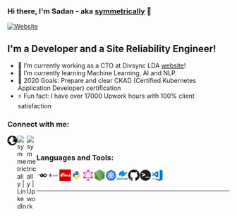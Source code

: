 ### Hi there, I'm Sadan - aka [symmetrically][website] 👋

[![Website](https://img.shields.io/website?label=divsync.com&style=for-the-badge&url=https%3A%2F%2Fdivsync.com)](https://divsync.com)


## I'm a Developer and a Site Reliability Engineer!

- 🔭 I’m currently working as a CTO at Divsync LDA [website]!
- 🌱 I’m currently learning Machine Learning, AI and NLP.
- 🥅 2020 Goals: Prepare and clear CKAD (Certified Kubernetes Application Developer) certification
- ⚡ Fun fact: I have over 17000 Upwork hours with 100% client satisfaction

### Connect with me:

[<img align="left" alt="divsync.com" width="22px" src="https://raw.githubusercontent.com/iconic/open-iconic/master/svg/globe.svg" />][website]
[<img align="left" alt="symmetrically | LinkedIn" width="22px" src="https://cdn.jsdelivr.net/npm/simple-icons@v3/icons/linkedin.svg" />][linkedin]
[<img align="left" alt="symmetrically | Upwork" width="22px" src="https://cdn.jsdelivr.net/npm/simple-icons@v3/icons/upwork.svg" />][upwork]

<br />

### Languages and Tools:

[<img align="left" alt="GO" width="26px" src="https://raw.githubusercontent.com/github/explore/80688e429a7d4ef2fca1e82350fe8e3517d3494d/topics/go/go.png" />][website]
[<img align="left" alt="Elixir" width="26px" src="https://raw.githubusercontent.com/github/explore/d106aa3f6fa091ab80ab5c8cf0d931baff3caaea/topics/elixir/elixir.png" />][website]
[<img align="left" alt="Ruby on Rails" width="26px" src="https://raw.githubusercontent.com/github/explore/80688e429a7d4ef2fca1e82350fe8e3517d3494d/topics/rails/rails.png" />][website]
[<img align="left" alt="Python" width="26px" src="https://raw.githubusercontent.com/github/explore/80688e429a7d4ef2fca1e82350fe8e3517d3494d/topics/python/python.png" />][website]
[<img align="left" alt="GraphQL" width="26px" src="https://raw.githubusercontent.com/github/explore/80688e429a7d4ef2fca1e82350fe8e3517d3494d/topics/graphql/graphql.png" />][website]
[<img align="left" alt="Node.js" width="26px" src="https://raw.githubusercontent.com/github/explore/80688e429a7d4ef2fca1e82350fe8e3517d3494d/topics/nodejs/nodejs.png" />][website]
[<img align="left" alt="Kubernetes" width="26px" src="https://raw.githubusercontent.com/github/explore/80688e429a7d4ef2fca1e82350fe8e3517d3494d/topics/kubernetes/kubernetes.png" />][website]
[<img align="left" alt="Docker" width="26px" src="https://raw.githubusercontent.com/github/explore/80688e429a7d4ef2fca1e82350fe8e3517d3494d/topics/docker/docker.png" />][website]
[<img align="left" alt="GitHub" width="26px" src="https://raw.githubusercontent.com/github/explore/78df643247d429f6cc873026c0622819ad797942/topics/github/github.png" />][website]
[<img align="left" alt="Terminal" width="26px" src="https://raw.githubusercontent.com/github/explore/80688e429a7d4ef2fca1e82350fe8e3517d3494d/topics/terminal/terminal.png" />][website]
[<img align="left" alt="Visual Studio Code" width="26px" src="https://raw.githubusercontent.com/github/explore/80688e429a7d4ef2fca1e82350fe8e3517d3494d/topics/visual-studio-code/visual-studio-code.png" />][website]

<br />
<br />

---

[website]: https://divsync.com
[linkedin]: https://www.linkedin.com/in/sadanmasroor/
[upwork]: https://www.upwork.com/fl/sadanm?viewMode=1